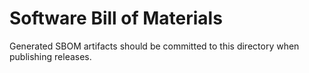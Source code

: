 # Software Bill of Materials

Generated SBOM artifacts should be committed to this directory when publishing
releases.
